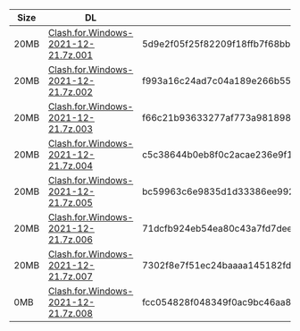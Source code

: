 |    Size   |     DL  | sha512sum |
|  ---  |  ---  |  ---  |
| 20MB | [Clash.for.Windows-2021-12-21.7z.001](https://cdn.jsdelivr.net/gh/appleians/cfw_intel@main/Clash.for.Windows-2021-12-21.7z.001) | 5d9e2f05f25f82209f18ffb7f68bb7a06e107194dd2fcf0820558c8c2d61e95e9dd3dbf6bec038d77e6d14c5c61eb1fe34895b7f84d9c5afb05c2c9bcb1aa11e |
| 20MB | [Clash.for.Windows-2021-12-21.7z.002](https://cdn.jsdelivr.net/gh/appleians/cfw_intel@main/Clash.for.Windows-2021-12-21.7z.002) | f993a16c24ad7c04a189e266b55b15db69968c7fbe9526d03fa204d9a15efdf487cbf9f0e82e2230d4aca7e1b4030ea6602a5ba159d91f8097654859a1b10e8b |
| 20MB | [Clash.for.Windows-2021-12-21.7z.003](https://cdn.jsdelivr.net/gh/appleians/cfw_intel@main/Clash.for.Windows-2021-12-21.7z.003) | f66c21b93633277af773a9818984d5a308e9182845dfe4e42eceb72ce8660656a6ea41b45838b431a27fd26f2421dddfed12f794c44799cb1b39a6211232fba5 |
| 20MB | [Clash.for.Windows-2021-12-21.7z.004](https://cdn.jsdelivr.net/gh/appleians/cfw_intel@main/Clash.for.Windows-2021-12-21.7z.004) | c5c38644b0eb8f0c2acae236e9f19e97d1b2e848984e48ad46ded1d685bf433c54b9a3c145917cc2fc4cbde035e1dc4c2f8d5bf49cf8fc27692a76968b154e76 |
| 20MB | [Clash.for.Windows-2021-12-21.7z.005](https://cdn.jsdelivr.net/gh/appleians/cfw_intel@main/Clash.for.Windows-2021-12-21.7z.005) | bc59963c6e9835d1d33386ee992eeef86fd4aa98b3856bf4fe9ad7ea0de69b4fc3f586cdd5b68152c9c35d3d34e23f2cd3f11cc88cda667a6a795e0476d35b49 |
| 20MB | [Clash.for.Windows-2021-12-21.7z.006](https://cdn.jsdelivr.net/gh/appleians/cfw_intel@main/Clash.for.Windows-2021-12-21.7z.006) | 71dcfb924eb54ea80c43a7fd7deea93ac8dc3e999fb804ac9834a09d53fe0ddab294208545ab8878caab5c02db640bce054ddff6b07fe79cdb0de2d69461c42a |
| 20MB | [Clash.for.Windows-2021-12-21.7z.007](https://cdn.jsdelivr.net/gh/appleians/cfw_intel@main/Clash.for.Windows-2021-12-21.7z.007) | 7302f8e7f51ec24baaaa145182fd5c20469b31af19ad09ebdaae20c690d3c5f557146c5d8dfc40698eb04acc47ba1c25fe1562b2624e770db59d82a6e69c81be |
| 0MB | [Clash.for.Windows-2021-12-21.7z.008](https://cdn.jsdelivr.net/gh/appleians/cfw_intel@main/Clash.for.Windows-2021-12-21.7z.008) | fcc054828f048349f0ac9bc46aa869f9680ba25a20c35f0bfcc14c142c03c0e08582792ad19a032217ab659012ff31d27239bad9dbd1d29a1367273b64d98625 |
